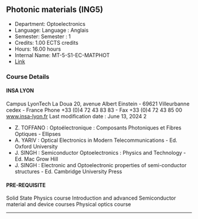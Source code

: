 ## Photonic materials (ING5)

- Department: Optoelectronics
- Language: Language : Anglais
- Semester: Semester : 1
- Credits: 1.00 ECTS credits
- Hours: 16.00 hours
- Internal Name: MT-5-S1-EC-MATPHOT
- [Link](https://scolpeda.insa-lyon.fr/f/ects?id=53658&_lang=en)

### Course Details

#### INSA LYON

Campus LyonTech La Doua
20, avenue Albert Einstein - 69621 Villeurbanne cedex - France
Phone +33 (0)4 72 43 83 83 - Fax +33 (0)4 72 43 85 00
www.insa-lyon.fr
Last modification date : June 13, 2024
2
- Z. TOFFANO : Optoélectronique : Composants Photoniques et Fibres Optiques - Ellipses
- A. YARIV : Optical Electronics in Modern Telecommunications - Ed. Oxford University
- J. SINGH : Semiconductor Optoelectronics : Physics and Technology - Ed. Mac Grow Hill
- J. SINGH : Electronic and Optoelectronic properties of semi-conductor structures - Ed.
Cambridge University Press

#### PRE-REQUISITE

Solid State Physics course
Introduction and advanced Semiconductor material and device courses
Physical optics course


---

